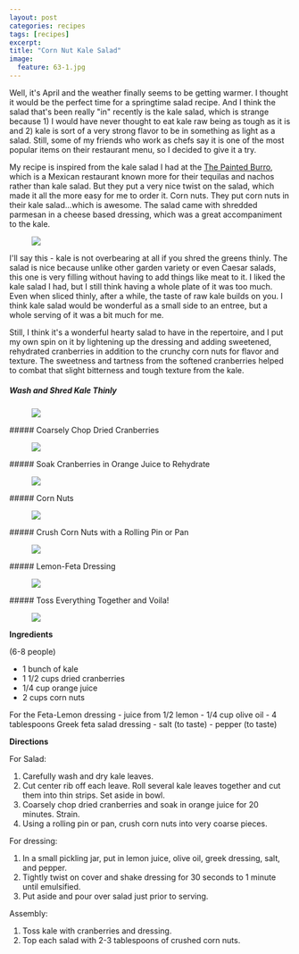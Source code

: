 ```yaml
---
layout: post
categories: recipes
tags: [recipes]
excerpt: 
title: "Corn Nut Kale Salad"
image:
  feature: 63-1.jpg
---
```


Well, it's April and the weather finally seems to be getting warmer.  I thought it would be the perfect time for a springtime salad recipe.  And I think the salad that's been really "in" recently is the kale salad, which is strange because 1) I would have never thought to eat kale raw being as tough as it is and 2) kale is sort of a very strong flavor to be in something as light as a salad.  Still, some of my friends who work as chefs say it is one of the most popular items on their restaurant menu, so I decided to give it a try.

My recipe is inspired from the kale salad I had at the [The Painted Burro](http://thepaintedburro.com/), which is a Mexican restaurant known more for their tequilas and nachos rather than kale salad.   But they put a very nice twist on the salad, which made it all the more easy for me to order it.  Corn nuts.  They put corn nuts in their kale salad...which is awesome.  The salad came with shredded parmesan in a cheese based dressing, which was a great accompaniment to the kale.

<figure> <img src='/images/63-2a.JPG'> </figure>

I'll say this - kale is not overbearing at all if you shred the greens thinly.  The salad is nice because unlike other garden variety or even Caesar salads, this one is very filling without having to add things like meat to it.  I liked the kale salad I had, but I still think having a whole plate of it was too much.  Even when sliced thinly, after a while, the taste of raw kale builds on you.  I think kale salad would be wonderful as a small side to an entree, but a whole serving of it was a bit much for me.  

Still, I think it's a wonderful hearty salad to have in the repertoire, and I put my own spin on it by lightening up the dressing and adding sweetened, rehydrated cranberries in addition to the crunchy corn nuts for flavor and texture.  The sweetness and tartness from the softened cranberries helped to combat that slight bitterness and tough texture from the kale.

##### Wash and Shred Kale Thinly
<figure> <img src='/images/63-2.jpg'> </figure>
##### Coarsely Chop Dried Cranberries
<figure> <img src='/images/63-3.jpg'> </figure>
##### Soak Cranberries in Orange Juice to Rehydrate
<figure> <img src='/images/63-4.jpg'> </figure>
##### Corn Nuts
<figure> <img src='/images/63-5.jpg'> </figure>
##### Crush Corn Nuts with a Rolling Pin or Pan
<figure> <img src='/images/63-6.jpg'> </figure>
##### Lemon-Feta Dressing
<figure> <img src='/images/63-7.jpg'> </figure>
##### Toss Everything Together and Voila!
<figure> <img src='/images/63-8.jpg'> </figure>
<section class='recipe'>
<p><strong>Ingredients</strong></p>

<p>(6-8 people)</p>

<ul><li>1 bunch of kale</li><li>1 1/2 cups dried cranberries</li><li>1/4 cup orange juice</li><li>2 cups corn nuts</li></ul>

<p>For the Feta-Lemon dressing
- juice from 1/2 lemon
- 1/4 cup olive oil
- 4 tablespoons Greek feta salad dressing
- salt (to taste)
- pepper (to taste)</p>

<p><strong>Directions</strong></p>

<p>For Salad:</p>

<ol><li>Carefully wash and dry kale leaves.</li><li>Cut center rib off each leave.  Roll several kale leaves together and cut them into thin strips.  Set aside in bowl.</li><li>Coarsely chop dried cranberries and soak in orange juice for 20 minutes.  Strain.</li><li>Using a rolling pin or pan, crush corn nuts into very coarse pieces.</li></ol>

<p>For dressing:</p>

<ol><li>In a small pickling jar, put in lemon juice, olive oil, greek dressing, salt, and pepper.</li><li>Tightly twist on cover and shake dressing for 30 seconds to 1 minute until emulsified.  </li><li>Put aside and pour over salad just prior to serving.</li></ol>

<p>Assembly:</p>

<ol><li>Toss kale with cranberries and dressing.</li><li>Top each salad with 2-3 tablespoons of crushed corn nuts.</li></ol></section>